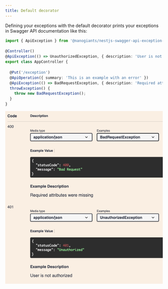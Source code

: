 ```yaml
---
title: Default decorator
---
```


Defining your exceptions with the default decorator prints your exceptions in Swagger API documentation like this:

```typescript
import { ApiException } from '@nanogiants/nestjs-swagger-api-exception-decorator';

@Controller()
@ApiException(() => UnauthorizedException, { description: 'User is not authorized' })
export class AppController {

  @Put('/exception')
  @ApiOperation({ summary: 'This is an example with an error' })
  @ApiException(() => BadRequestException, { description: 'Required attributes were missing' })
  throwException() {
    throw new BadRequestException();
  }
}
```

![Default decorator screenshot example](../../../static/img/decorator.png)

